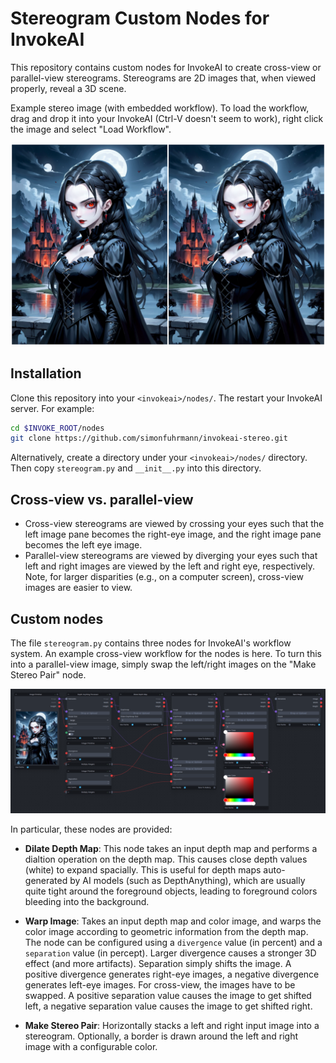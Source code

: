 # Stereogram Custom Nodes for InvokeAI

This repository contains custom nodes for InvokeAI to create cross-view or
parallel-view stereograms. Stereograms are 2D images that, when viewed properly,
reveal a 3D scene.

Example stereo image (with embedded workflow). To load the workflow, drag and
drop it into your InvokeAI (Ctrl-V doesn't seem to work), right click the image
and select "Load Workflow".

![Example stereo image](docs/example_stereo_01.png)

## Installation

Clone this repository into your `<invokeai>/nodes/`. The restart your InvokeAI
server. For example:

```bash
cd $INVOKE_ROOT/nodes
git clone https://github.com/simonfuhrmann/invokeai-stereo.git
```

Alternatively, create a directory under your `<invokeai>/nodes/` directory.
Then copy `stereogram.py` and `__init__.py` into this directory.

## Cross-view vs. parallel-view

* Cross-view stereograms are viewed by crossing your eyes such that the left
  image pane becomes the right-eye image, and the right image pane becomes the
  left eye image.
* Parallel-view stereograms are viewed by diverging your eyes such that left
  and right images are viewed by the left and right eye, respectively. Note, for
  larger disparities (e.g., on a computer screen), cross-view images are
  easier to view.

## Custom nodes

The file `stereogram.py` contains three nodes for InvokeAI's workflow system. An
example cross-view workflow for the nodes is here. To turn this into a
parallel-view image, simply swap the left/right images on the "Make Stereo
Pair" node.

![Example workflow screenshot](docs/example_workflow_01.png)

In particular, these nodes are provided:

* **Dilate Depth Map**: This node takes an input depth map and performs a
  dialtion operation on the depth map. This causes close depth values (white)
  to expand spacially. This is useful for depth maps auto-generated by AI models
  (such as DepthAnything), which are usually quite tight around the foreground
  objects, leading to foreground colors bleeding into the background.

* **Warp Image**: Takes an input depth map and color image, and warps the color
  image according to geometric information from the depth map. The node can be
  configured using a `divergence` value (in percent) and a `separation` value
  (in percept).
  Larger divergence causes a stronger 3D effect (and more artifacts). Separation
  simply shifts the image.
  A positive divergence generates right-eye images, a negative divergence
  generates left-eye images. For cross-view, the images have to be swapped. A
  positive separation value causes the image to get shifted left, a negative
  separation value causes the image to get shifted right.

* **Make Stereo Pair**: Horizontally stacks a left and right input image into
  a stereogram. Optionally, a border is drawn around the left and right image
  with a configurable color.
